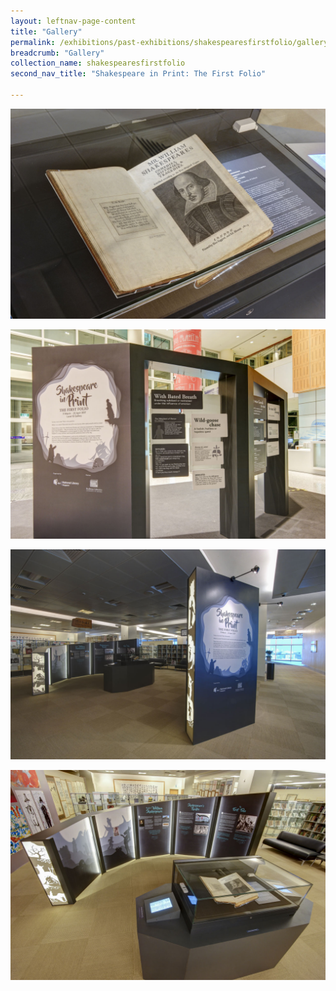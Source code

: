 ```yaml
---
layout: leftnav-page-content
title: "Gallery"
permalink: /exhibitions/past-exhibitions/shakespearesfirstfolio/gallery/
breadcrumb: "Gallery"
collection_name: shakespearesfirstfolio
second_nav_title: "Shakespeare in Print: The First Folio"

---
```


![A photo showing the First Folio. The folio is opened up to a black and white etching of Shakesphere's portrait.](/images/event-images/shakespeare/shakespeare-in-print_gallery_1.jpg)

![A photo of the lobby display. The introduction wall is on the left, while cut-out cards of explanations hang from wires in holes within the walls.](/images/event-images/shakespeare/shakespeare-in-print_gallery_2.jpg)

![A photo overview of the exhibition. The First Folio lies in the showcase in the middle, surrounded by informational walls.](/images/event-images/shakespeare/shakespeare-in-print_gallery_3.jpg)

![A photo overview of the exhibition. The First Folio lies in the showcase in the middle, surrounded by informational walls.](/images/event-images/shakespeare/shakespeare-in-print_gallery_4.jpg)





